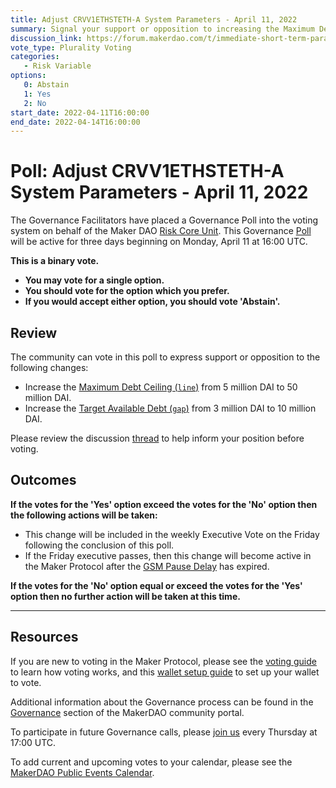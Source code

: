 ```yaml
---
title: Adjust CRVV1ETHSTETH-A System Parameters - April 11, 2022
summary: Signal your support or opposition to increasing the Maximum Debt Ceiling and Target Available Debt for the CRVV1ETHSTETH-A vault type.
discussion_link: https://forum.makerdao.com/t/immediate-short-term-parameter-changes-proposal-for-crvv1ethsteth-a-dc-and-gap-increase/14476
vote_type: Plurality Voting
categories:
   - Risk Variable
options:
   0: Abstain
   1: Yes
   2: No
start_date: 2022-04-11T16:00:00
end_date: 2022-04-14T16:00:00
---
```

# Poll: Adjust CRVV1ETHSTETH-A System Parameters - April 11, 2022

The Governance Facilitators have placed a Governance Poll into the voting system on behalf of the Maker DAO [Risk Core Unit](https://mips.makerdao.com/mips/details/MIP39c2SP2). This Governance [Poll](https://community-development.makerdao.com/en/learn/governance/on-chain-gov) will be active for three days beginning on Monday, April 11 at 16:00 UTC.

**This is a binary vote.** 
- **You may vote for a single option.** 
- **You should vote for the option which you prefer.**
- **If you would accept either option, you should vote 'Abstain'.**

## Review

The community can vote in this poll to express support or opposition to the following changes: 
* Increase the [Maximum Debt Ceiling (`line`)](https://manual.makerdao.com/module-index/module-dciam#maximum-debt-ceiling-line) from 5 million DAI to 50 million DAI.
* Increase the [Target Available Debt (`gap`)](https://manual.makerdao.com/module-index/module-dciam#target-available-debt-gap) from 3 million DAI to 10 million DAI.

Please review the discussion [thread](https://forum.makerdao.com/t/immediate-short-term-parameter-changes-proposal-for-crvv1ethsteth-a-dc-and-gap-increase/14476) to help inform your position before voting.

## Outcomes

**If the votes for the 'Yes' option exceed the votes for the 'No' option then the following actions will be taken:**
* This change will be included in the weekly Executive Vote on the Friday following the conclusion of this poll.
* If the Friday executive passes, then this change will become active in the Maker Protocol after the [GSM Pause Delay](https://community-development.makerdao.com/en/learn/governance/param-gsm-pause-delay) has expired.

**If the votes for the 'No' option equal or exceed the votes for the 'Yes' option then no further action will be taken at this time.**

---

## Resources

If you are new to voting in the Maker Protocol, please see the [voting guide](https://community-development.makerdao.com/en/learn/governance/how-voting-works/) to learn how voting works, and this [wallet setup guide](https://community-development.makerdao.com/en/learn/governance/voting-setup/) to set up your wallet to vote.

Additional information about the Governance process can be found in the [Governance](https://community-development.makerdao.com/en/learn/governance) section of the MakerDAO community portal.

To participate in future Governance calls, please [join us](https://github.com/makerdao/community/tree/master/governance/governance-and-risk-meetings) every Thursday at 17:00 UTC.

To add current and upcoming votes to your calendar, please see the [MakerDAO Public Events Calendar](https://calendar.google.com/calendar/embed?src=makerdao.com_3efhm2ghipksegl009ktniomdk%40group.calendar.google.com&ctz=UTC&mode=week&showCalendars=0&showPrint=0).
